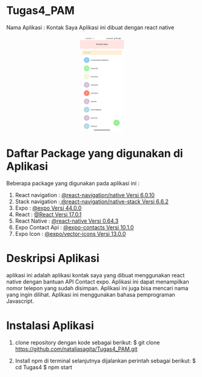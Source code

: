 # Tugas4_PAM
Nama Aplikasi : Kontak Saya
Aplikasi ini dibuat dengan react native

<div align="center">
  <img widht="150px" height="250px" src="gambar_aplikasi/menukontak.jpg"/>
</div>

# Daftar Package yang digunakan di Aplikasi
Beberapa package yang digunakan pada aplikasi ini :

1. React navigation : <a href="https://reactnavigation.org/"> @react-navigation/native Versi 6.0.10 </a>
2. Stack navigation :<a href="https://reactnavigation.org/docs/hello-react-navigation/"> @react-navigation/native-stack Versi 6.6.2 </a>
3. Expo : <a href="https://docs.expo.dev/"> @expo Versi 44.0.0 </a>
4. React : <a href="https://reactjs.org/"> @React Versi 17.0.1 </a>
5. React Native : <a href="https://reactnative.dev/">  @react-native Versi 0.64.3 </a>
6. Expo Contact Api : <a href="https://docs.expo.dev/versions/v44.0.0/sdk/contacts/"> @expo-contacts Versi 10.1.0 </a>
7. Expo Icon : <a href="https://icons.expo.fyi/"> @expo/vector-icons Versi 13.0.0 </a>

# Deskripsi Aplikasi
aplikasi ini adalah aplikasi kontak saya yang dibuat menggunakan react native dengan bantuan API Contact expo. Aplikasi ini dapat menampilkan nomor telepon yang sudah disimpan. Aplikasi ini juga bisa mencari nama yang ingin dilihat. Aplikasi ini menggunakan bahasa pemprograman Javascript.

# Instalasi Aplikasi
1. clone repository dengan kode sebagai berikut: 
    $ git clone https://github.com/nataliasagita/Tugas4_PAM.git
    
2. Install npm di terminal selanjutnya dijalankan perintah sebagai berikut:
    $ cd Tugas4
    $ npm start
